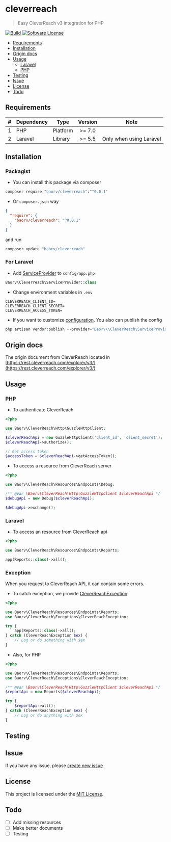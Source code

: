 # cleverreach

> Easy CleverReach v3 integration for PHP

[![Build](https://github.com/baorv/cleverreach/badges/master/build.svg)](https://github.com/baorv/cleverreach)
[![Software License](https://img.shields.io/badge/license-MIT-brightgreen.svg?style=flat-square)](LICENSE)

- [Requirements](#requirements)
- [Installation](#installation)
- [Origin docs](#origin-docs)
- [Usage](#usage)
  - [Laravel](#laravel)
  - [PHP](#php)
- [Testing](#testing)
- [Issue](#issue)
- [License](#license)
- [Todo](#todo)


## Requirements

| # 	| Dependency 	| Type     	| Version 	| Note                    	|
|:-:	|------------	|----------	|:-------:	|-------------------------	|
| 1 	| PHP        	| Platform 	|  >= 7.0 	|                         	|
| 2 	| Laravel    	| Library  	|  >= 5.5 	| Only when using Laravel 	|

## Installation

### Packagist

* You can install this package via composer

```bash
composer require "baorv/cleverreach":"^0.0.1"
```

* Or `composer.json` way

```json
{
  "require": {
    "baorv/cleverreach": "^0.0.1"
  }
}
```

and run

```bash
composer update "baorv/cleverreach"
```

### For Laravel 

* Add [ServiceProvider](src/ServiceProvider.php) to `config/app.php`

```php
Baorv\Cleverreach\ServiceProvider::class
```

* Change environment variables in `.env`

```dotenv
CLEVERREACH_CLIENT_ID=
CLEVERREACH_CLIENT_SECRET=
CLEVERREACH_ACCESS_TOKEN=
```

* If you want to customize [configuration](config/cleverreach.php). You also can publish the config

```php
php artisan vendor:publish --provider="Baorv\\CleverReach\ServiceProvider"
```

## Origin docs

The origin document from CleverReach located in [https://rest.cleverreach.com/explorer/v3/](https://rest.cleverreach.com/explorer/v3/)

## Usage

### PHP

* To authenticate CleverReach

```php
<?php

use Baorv\CleverReach\Http\GuzzleHttpClient;

$cleverReachApi = new GuzzleHttpClient('client_id', 'client_secret');
$cleverReachApi->authorize();

// Get access token
$accessToken = $cleverReachApi->getAccessToken();
```

* To access a resource from CleverReach server

```php
<?php

use Baorv\CleverReach\Resources\Endpoints\Debug;

/** @var \Baorv\CleverReach\Http\GuzzleHttpClient $cleverReachApi */
$debugApi = new Debug($cleverReachApi);

$debugApi->exchange();
```

### Laravel

* To access an resource from CleverReach api

```php
<?php

use Baorv\CleverReach\Resources\Endpoints\Reports;

app(Reports::class)->all();
```

### Exception

When you request to CleverReach API, it can contain some errors.

* To catch exception, we provide [CleverReachException](src/Exceptions/CleverReachException.php)

```php
<?php

use Baorv\CleverReach\Resources\Endpoints\Reports;
use Baorv\CleverReach\Exceptions\CleverReachException;

try {
    app(Reports::class)->all();
} catch (CleverReachException $ex) {
    // Log or do something with $ex
}
```

* Also, for PHP

```php
<?php

use Baorv\CleverReach\Resources\Endpoints\Reports;
use Baorv\CleverReach\Exceptions\CleverReachException;

/** @var \Baorv\CleverReach\Http\GuzzleHttpClient $cleverReachApi */
$reportApi = new Reports($cleverReachApi);

try {
    $reportApi->all();
} catch (CleverReachException $ex) {
    // Log or do anything with $ex
}
```

## Testing

## Issue

If you have any issue, please [create new issue](https://github.com/baorv/cleverreach/issues/new)

## License

This project is licensed under the [MIT License](LICENSE).

## Todo

- [ ] Add missing resources
- [ ] Make better documents
- [ ] Testing
